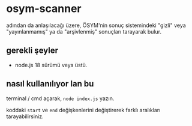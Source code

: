 # osym-scanner

adından da anlaşılacağı üzere, ÖSYM'nin sonuç sistemindeki "gizli" veya "yayınlanmamış" ya da "arşivlenmiş" sonuçları tarayarak bulur.

## gerekli şeyler

- node.js 18 sürümü veya üstü.

## nasıl kullanılıyor lan bu

terminal / cmd açarak, `node index.js` yazın.

koddaki `start` ve `end` değişkenlerini değiştirerek farklı aralıkları tarayabilirsiniz.